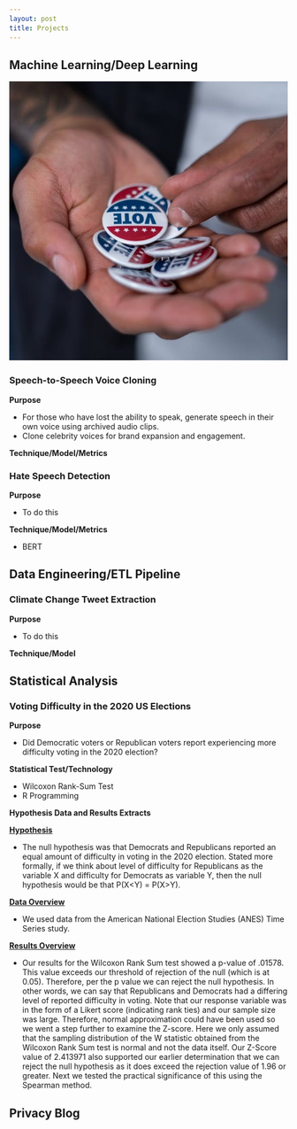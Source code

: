 ```yaml
---
layout: post
title: Projects
---
```

## Machine Learning/Deep Learning
![Vote](assets/images/banners/vote.jpg)
### Speech-to-Speech Voice Cloning


**Purpose**  

- For those who have lost the ability to speak,
generate speech in their own voice using
archived audio clips.  
- Clone celebrity voices for brand expansion
and engagement.
  
**Technique/Model/Metrics**



### Hate Speech Detection
**Purpose**
- To do this
  
**Technique/Model/Metrics**
- BERT

## Data Engineering/ETL Pipeline

### Climate Change Tweet Extraction
**Purpose**
- To do this
  
**Technique/Model**


## Statistical Analysis

### Voting Difficulty in the 2020 US Elections
**Purpose**
- Did Democratic voters or Republican voters report experiencing more difficulty voting in the 2020 election?


**Statistical Test/Technology**
  - Wilcoxon Rank-Sum Test
  - R Programming

**Hypothesis Data and Results Extracts** 


<ins>**Hypothesis**</ins>
- The null hypothesis was that Democrats and Republicans reported an equal amount of difficulty in voting in
the 2020 election. Stated more formally, if we think about level of difficulty for Republicans as the variable X
and difficulty for Democrats as variable Y, then the null hypothesis would be that P(X<Y) = P(X>Y).

<ins>**Data Overview**</ins>
  - We used data from the American National Election Studies (ANES) Time Series study.
    
<ins>**Results Overview**</ins>
  - Our results for the Wilcoxon Rank Sum test showed a p-value of .01578. This value exceeds our threshold of
rejection of the null (which is at 0.05). Therefore, per the p value we can reject the null hypothesis. In other
words, we can say that Republicans and Democrats had a differing level of reported difficulty in voting. Note
that our response variable was in the form of a Likert score (indicating rank ties) and our sample size was
large. Therefore, normal approximation could have been used so we went a step further to examine the
Z-score. Here we only assumed that the sampling distribution of the W statistic obtained from the Wilcoxon
Rank Sum test is normal and not the data itself.
Our Z-Score value of 2.413971 also supported our earlier determination that we can reject the null hypothesis
as it does exceed the rejection value of 1.96 or greater. Next we tested the practical significance of this using
the Spearman method.

## Privacy Blog
